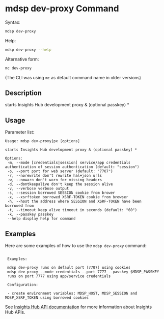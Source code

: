 # mdsp dev-proxy Command

Syntax:

```bash
mdsp dev-proxy
```

Help:

```bash
mdsp dev-proxy --help
```

Alternative form:

```bash
mc dev-proxy
```

(The CLI was using `mc` as default command name in older versions)

## Description

starts Insights Hub development proxy & (optional passkey) *

## Usage

Parameter list:

```text
Usage: mdsp dev-proxy|px [options]

starts Insights Hub development proxy & (optional passkey) *

Options:
 -m, --mode [credentials|session] service/app credentials authentication of session authentication (default: "session")
 -o, --port port for web server (default: "7707")
 -r, --norewrite don't rewrite hal+json urls
 -w, --nowarn don't warn for missing headers
 -d, --dontkeepalive don't keep the session alive
 -v, --verbose verbose output
 -s, --session borrowed SESSION cookie from brower
 -x, --xsrftoken borrowed XSRF-TOKEN cookie from browser
 -h, --host the address where SESSION and XSRF-TOKEN have been borrowed from
 -t, --timeout keep alive timeout in seconds (default: "60")
 -k, --passkey passkey
 --help display help for command

```

## Examples

Here are some examples of how to use the `mdsp dev-proxy` command:

```text

 Examples:

 mdsp dev-proxy runs on default port (7707) using cookies
 mdsp dev-proxy --mode credentials --port 7777 --passkey $MDSP_PASSKEY 
 runs on port 7777 using app/service credentials

 Configuration:

 - create environment variables: MDSP_HOST, MDSP_SESSION and MDSP_XSRF_TOKEN using borrowed cookies 
```

See [Insights Hub API documentation](https://documentation.mindsphere.io/MindSphere/apis/index.html) for more information about Insights Hub APIs.
